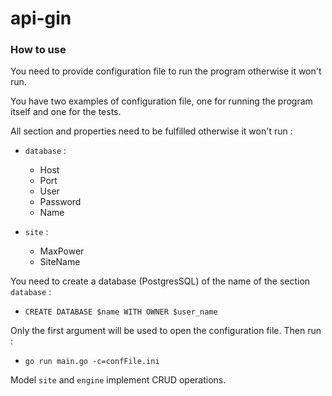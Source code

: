 # api-gin

### How to use

You need to provide configuration file to run the program otherwise it won't run.

You have two examples of configuration file, one for running the program itself and one for the tests.

All section and properties need to be fulfilled otherwise it won't run :

- `database` : 
    - Host
    - Port
    - User
    - Password
    - Name


- `site` :
    - MaxPower
    - SiteName

You need to create a database (PostgresSQL) of the name of the section `database` :
- `CREATE DATABASE $name WITH OWNER $user_name`


Only the first argument will be used to open the configuration file.
Then run :
- `go run main.go -c=confFile.ini`

Model `site` and `engine` implement CRUD operations.